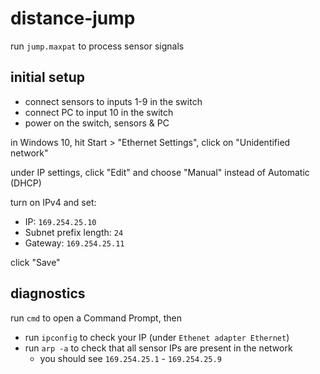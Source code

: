 # distance-jump

run `jump.maxpat` to process sensor signals

## initial setup

- connect sensors to inputs 1-9 in the switch
- connect PC to input 10 in the switch
- power on the switch, sensors & PC

in Windows 10, hit Start > "Ethernet Settings", click on "Unidentified network"

under IP settings, click "Edit" and choose "Manual" instead of Automatic (DHCP)

turn on IPv4 and set:
- IP: `169.254.25.10`
- Subnet prefix length: `24`
- Gateway: `169.254.25.11`

click "Save"

## diagnostics

run `cmd` to open a Command Prompt, then
- run `ipconfig` to check your IP (under `Ethenet adapter Ethernet`)
- run `arp -a` to check that all sensor IPs are present in the network
    - you should see `169.254.25.1` - `169.254.25.9`
